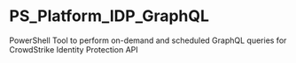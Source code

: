 # PS_Platform_IDP_GraphQL
PowerShell Tool to perform on-demand and scheduled GraphQL queries for CrowdStrike Identity Protection API
